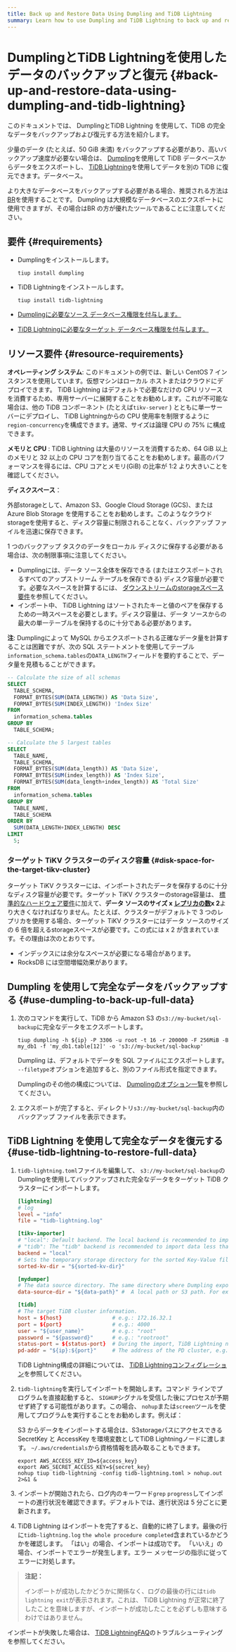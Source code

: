 ```yaml
---
title: Back up and Restore Data Using Dumpling and TiDB Lightning
summary: Learn how to use Dumpling and TiDB Lightning to back up and restore full data of TiDB.
---
```


# DumplingとTiDB Lightningを使用したデータのバックアップと復元 {#back-up-and-restore-data-using-dumpling-and-tidb-lightning}

このドキュメントでは、 DumplingとTiDB Lightning を使用して、TiDB の完全なデータをバックアップおよび復元する方法を紹介します。

少量のデータ (たとえば、50 GiB 未満) をバックアップする必要があり、高いバックアップ速度が必要ない場合は、 [Dumpling](/dumpling-overview.md)を使用して TiDB データベースからデータをエクスポートし、 [TiDB Lightning](/tidb-lightning/tidb-lightning-overview.md)を使用してデータを別の TiDB に復元できます。データベース。

より大きなデータベースをバックアップする必要がある場合、推奨される方法は[BR](/br/backup-and-restore-overview.md)を使用することです。 Dumpling は大規模なデータベースのエクスポートに使用できますが、その場合はBR の方が優れたツールであることに注意してください。

## 要件 {#requirements}

-   Dumplingをインストールします。

    ```shell
    tiup install dumpling
    ```

-   TiDB Lightningをインストールします。

    ```shell
    tiup install tidb-lightning
    ```

-   [Dumplingに必要なソース データベース権限を付与します。](/dumpling-overview.md#export-data-from-tidb-or-mysql)

-   [TiDB Lightningに必要なターゲット データベース権限を付与します。](/tidb-lightning/tidb-lightning-requirements.md#privileges-of-the-target-database)

## リソース要件 {#resource-requirements}

**オペレーティング システム**: このドキュメントの例では、新しい CentOS 7 インスタンスを使用しています。仮想マシンはローカル ホストまたはクラウドにデプロイできます。 TiDB Lightning はデフォルトで必要なだけの CPU リソースを消費するため、専用サーバーに展開することをお勧めします。これが不可能な場合は、他の TiDB コンポーネント (たとえば`tikv-server` ) とともに単一サーバーにデプロイし、 TiDB Lightningからの CPU 使用率を制限するように`region-concurrency`を構成できます。通常、サイズは論理 CPU の 75% に構成できます。

**メモリと CPU** : TiDB Lightning は大量のリソースを消費するため、64 GiB 以上のメモリと 32 以上の CPU コアを割り当てることをお勧めします。最高のパフォーマンスを得るには、CPU コアとメモリ(GiB) の比率が 1:2 より大きいことを確認してください。

**ディスクスペース**：

外部storageとして、Amazon S3、Google Cloud Storage (GCS)、または Azure Blob Storage を使用することをお勧めします。このようなクラウドstorageを使用すると、ディスク容量に制限されることなく、バックアップ ファイルを迅速に保存できます。

1 つのバックアップ タスクのデータをローカル ディスクに保存する必要がある場合は、次の制限事項に注意してください。

-   Dumplingには、データ ソース全体を保存できる (またはエクスポートされるすべてのアップストリーム テーブルを保存できる) ディスク容量が必要です。必要なスペースを計算するには、 [ダウンストリームのstorageスペース要件](/tidb-lightning/tidb-lightning-requirements.md#storage-space-of-the-target-database)を参照してください。
-   インポート中、 TiDB Lightning はソートされたキーと値のペアを保存するための一時スペースを必要とします。ディスク容量は、データ ソースからの最大の単一テーブルを保持するのに十分である必要があります。

**注**: Dumplingによって MySQL からエクスポートされる正確なデータ量を計算することは困難ですが、次の SQL ステートメントを使用してテーブル`information_schema.tables`の`DATA_LENGTH`フィールドを要約することで、データ量を見積もることができます。

```sql
-- Calculate the size of all schemas
SELECT
  TABLE_SCHEMA,
  FORMAT_BYTES(SUM(DATA_LENGTH)) AS 'Data Size',
  FORMAT_BYTES(SUM(INDEX_LENGTH)) 'Index Size'
FROM
  information_schema.tables
GROUP BY
  TABLE_SCHEMA;

-- Calculate the 5 largest tables
SELECT 
  TABLE_NAME,
  TABLE_SCHEMA,
  FORMAT_BYTES(SUM(data_length)) AS 'Data Size',
  FORMAT_BYTES(SUM(index_length)) AS 'Index Size',
  FORMAT_BYTES(SUM(data_length+index_length)) AS 'Total Size'
FROM
  information_schema.tables
GROUP BY
  TABLE_NAME,
  TABLE_SCHEMA
ORDER BY
  SUM(DATA_LENGTH+INDEX_LENGTH) DESC
LIMIT
  5;
```

### ターゲット TiKV クラスターのディスク容量 {#disk-space-for-the-target-tikv-cluster}

ターゲット TiKV クラスターには、インポートされたデータを保存するのに十分なディスク容量が必要です。ターゲット TiKV クラスターのstorage容量は、 [標準的なハードウェア要件](/hardware-and-software-requirements.md)に加えて、**データ ソースのサイズ x <a href="/faq/manage-cluster-faq.md#is-the-number-of-replicas-in-each-region-configurable-if-yes-how-to-configure-it">レプリカの数</a>x 2**より大きくなければなりません。たとえば、クラスターがデフォルトで 3 つのレプリカを使用する場合、ターゲット TiKV クラスターにはデータ ソースのサイズの 6 倍を超えるstorageスペースが必要です。この式には x 2 が含まれています。その理由は次のとおりです。

-   インデックスには余分なスペースが必要になる場合があります。
-   RocksDB には空間増幅効果があります。

## Dumpling を使用して完全なデータをバックアップする {#use-dumpling-to-back-up-full-data}

1.  次のコマンドを実行して、TiDB から Amazon S3 の`s3://my-bucket/sql-backup`に完全なデータをエクスポートします。

    ```shell
    tiup dumpling -h ${ip} -P 3306 -u root -t 16 -r 200000 -F 256MiB -B my_db1 -f 'my_db1.table[12]' -o 's3://my-bucket/sql-backup'
    ```

    Dumpling は、デフォルトでデータを SQL ファイルにエクスポートします。 `--filetype`オプションを追加すると、別のファイル形式を指定できます。

    Dumplingのその他の構成については、 [Dumplingのオプション一覧](/dumpling-overview.md#option-list-of-dumpling)を参照してください。

2.  エクスポートが完了すると、ディレクトリ`s3://my-bucket/sql-backup`内のバックアップ ファイルを表示できます。

## TiDB Lightning を使用して完全なデータを復元する {#use-tidb-lightning-to-restore-full-data}

1.  `tidb-lightning.toml`ファイルを編集して、 `s3://my-bucket/sql-backup`のDumplingを使用してバックアップされた完全なデータをターゲット TiDB クラスターにインポートします。

    ```toml
    [lightning]
    # log
    level = "info"
    file = "tidb-lightning.log"

    [tikv-importer]
    # "local": Default backend. The local backend is recommended to import large volumes of data (1 TiB or more). During the import, the target TiDB cluster cannot provide any service.
    # "tidb": The "tidb" backend is recommended to import data less than 1 TiB. During the import, the target TiDB cluster can provide service normally. For more information on the backends, refer to https://docs.pingcap.com/tidb/stable/tidb-lightning-backends.
    backend = "local"
    # Sets the temporary storage directory for the sorted Key-Value files. The directory must be empty, and the storage space must be greater than the size of the dataset to be imported. For better import performance, it is recommended to use a directory different from `data-source-dir` and use flash storage, which can use I/O exclusively.
    sorted-kv-dir = "${sorted-kv-dir}"

    [mydumper]
    # The data source directory. The same directory where Dumpling exports data in "Use Dumpling to back up full data".
    data-source-dir = "${data-path}" #  A local path or S3 path. For example, 's3://my-bucket/sql-backup'

    [tidb]
    # The target TiDB cluster information.
    host = ${host}                # e.g.: 172.16.32.1
    port = ${port}                # e.g.: 4000
    user = "${user_name}"         # e.g.: "root"
    password = "${password}"      # e.g.: "rootroot"
    status-port = ${status-port}  # During the import, TiDB Lightning needs to obtain the table schema information from the TiDB status port. e.g.: 10080
    pd-addr = "${ip}:${port}"     # The address of the PD cluster, e.g.: 172.16.31.3:2379. TiDB Lightning obtains some information from PD. When backend = "local", you must specify status-port and pd-addr correctly. Otherwise, the import will be abnormal.
    ```

    TiDB Lightning構成の詳細については、 [TiDB Lightningコンフィグレーション](/tidb-lightning/tidb-lightning-configuration.md)を参照してください。

2.  `tidb-lightning`を実行してインポートを開始します。コマンド ラインでプログラムを直接起動すると、 `SIGHUP`シグナルを受信した後にプロセスが予期せず終了する可能性があります。この場合、 `nohup`または`screen`ツールを使用してプログラムを実行することをお勧めします。例えば：

    S3 からデータをインポートする場合は、S3storageパスにアクセスできる SecretKey と AccessKey を環境変数としてTiDB Lightningノードに渡します。 `~/.aws/credentials`から資格情報を読み取ることもできます。

    ```shell
    export AWS_ACCESS_KEY_ID=${access_key}
    export AWS_SECRET_ACCESS_KEY=${secret_key}
    nohup tiup tidb-lightning -config tidb-lightning.toml > nohup.out 2>&1 &
    ```

3.  インポートが開始されたら、ログ内のキーワード`grep` `progress`してインポートの進行状況を確認できます。デフォルトでは、進行状況は 5 分ごとに更新されます。

4.  TiDB Lightning はインポートを完了すると、自動的に終了します。最後の行に`tidb-lightning.log` `the whole procedure completed`含まれているかどうかを確認します。 「はい」の場合、インポートは成功です。 「いいえ」の場合、インポートでエラーが発生します。エラー メッセージの指示に従ってエラーに対処します。

> **注記：**
>
> インポートが成功したかどうかに関係なく、ログの最後の行には`tidb lightning exit`が表示されます。これは、 TiDB Lightning が正常に終了したことを意味しますが、インポートが成功したことを必ずしも意味するわけではありません。

インポートが失敗した場合は、 [TiDB LightningFAQ](/tidb-lightning/tidb-lightning-faq.md)のトラブルシューティングを参照してください。
